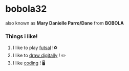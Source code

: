 # **bobola32**
also known as **Mary Danielle Parro/Dane** from **BOBOLA**
### Things i like!
1. I like to play [futsal](https://en.wikipedia.org/wiki/Futsal) !⚽
2. I like to [draw digitally](https://www.tate.org.uk/art/art-terms/d/digital-art) ! ✏️
3. I like [coding](https://www.google.com/search?sca_esv=937eecc00695d44d&sca_upv=1&q=hacking&udm=2&fbs=AEQNm0AeMNWKf4PpcKMI-eSa16lJoRPMIuyspCxWO6iZW9F1Nu5UXlEfGU2YX1CrW9Nmm9Q3JIJZUqyMsLxos5tPU_UnqJUBrgTTZdMQfghyy8PpT_cHSYt6LsMld2_XK7XZstHHUm7NbU1iDBvtcjuK_h_kqH6Dwz8lr4DOT4zoV4UNRTZJRLFWSjCZObIUJtMtWYlk3wsZc9KkGx3R7G_Sq--ZicncbQ&sa=X&ved=2ahUKEwi5hK-ozLeIAxUi4DQHHXTNB4EQtKgLegQIFRAB&biw=1920&bih=945&dpr=1#vhid=Edv8eRGDg8h-6M&vssid=mosaic) ! 🖥️
